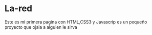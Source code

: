 # La-red
Este es mi primera pagina con HTML,CSS3 y Javascrip  es un pequeño proyecto  que ojala a alguien le sirva
